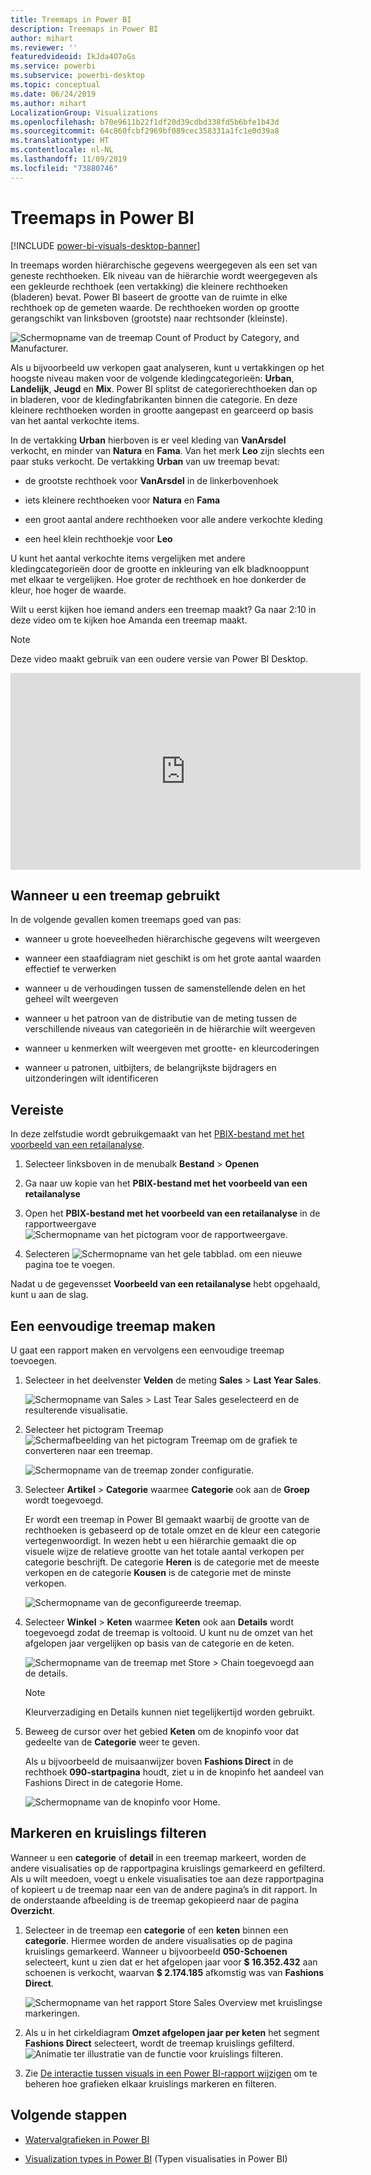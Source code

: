 ```yaml
---
title: Treemaps in Power BI
description: Treemaps in Power BI
author: mihart
ms.reviewer: ''
featuredvideoid: IkJda4O7oGs
ms.service: powerbi
ms.subservice: powerbi-desktop
ms.topic: conceptual
ms.date: 06/24/2019
ms.author: mihart
LocalizationGroup: Visualizations
ms.openlocfilehash: b70e9611b22f1df20d39cdbd338fd5b6bfe1b43d
ms.sourcegitcommit: 64c860fcbf2969bf089cec358331a1fc1e0d39a8
ms.translationtype: HT
ms.contentlocale: nl-NL
ms.lasthandoff: 11/09/2019
ms.locfileid: "73880746"
---
```

# <a name="treemaps-in-power-bi"></a>Treemaps in Power BI

[!INCLUDE [power-bi-visuals-desktop-banner](../includes/power-bi-visuals-desktop-banner.md)]

In treemaps worden hiërarchische gegevens weergegeven als een set van geneste rechthoeken. Elk niveau van de hiërarchie wordt weergegeven als een gekleurde rechthoek (een vertakking) die kleinere rechthoeken (bladeren) bevat. Power BI baseert de grootte van de ruimte in elke rechthoek op de gemeten waarde. De rechthoeken worden op grootte gerangschikt van linksboven (grootste) naar rechtsonder (kleinste).

![Schermopname van de treemap Count of Product by Category, and Manufacturer.](media/power-bi-visualization-treemaps/pbi-nancy-viz-treemap.png)

Als u bijvoorbeeld uw verkopen gaat analyseren, kunt u vertakkingen op het hoogste niveau maken voor de volgende kledingcategorieën: **Urban**, **Landelijk**, **Jeugd** en **Mix**. Power BI splitst de categorierechthoeken dan op in bladeren, voor de kledingfabrikanten binnen die categorie. En deze kleinere rechthoeken worden in grootte aangepast en gearceerd op basis van het aantal verkochte items.

In de vertakking **Urban** hierboven is er veel kleding van **VanArsdel** verkocht, en minder van **Natura** en **Fama**. Van het merk **Leo** zijn slechts een paar stuks verkocht. De vertakking **Urban** van uw treemap bevat:

* de grootste rechthoek voor **VanArsdel** in de linkerbovenhoek

* iets kleinere rechthoeken voor **Natura** en **Fama**

* een groot aantal andere rechthoeken voor alle andere verkochte kleding

* een heel klein rechthoekje voor **Leo**

U kunt het aantal verkochte items vergelijken met andere kledingcategorieën door de grootte en inkleuring van elk bladknooppunt met elkaar te vergelijken. Hoe groter de rechthoek en hoe donkerder de kleur, hoe hoger de waarde.

Wilt u eerst kijken hoe iemand anders een treemap maakt? Ga naar 2:10 in deze video om te kijken hoe Amanda een treemap maakt.

   > [!NOTE]
   > Deze video maakt gebruik van een oudere versie van Power BI Desktop.
   > 
   > 

<iframe width="560" height="315" src="https://www.youtube.com/embed/IkJda4O7oGs" frameborder="0" allowfullscreen></iframe>

## <a name="when-to-use-a-treemap"></a>Wanneer u een treemap gebruikt

In de volgende gevallen komen treemaps goed van pas:

* wanneer u grote hoeveelheden hiërarchische gegevens wilt weergeven

* wanneer een staafdiagram niet geschikt is om het grote aantal waarden effectief te verwerken

* wanneer u de verhoudingen tussen de samenstellende delen en het geheel wilt weergeven

* wanneer u het patroon van de distributie van de meting tussen de verschillende niveaus van categorieën in de hiërarchie wilt weergeven

* wanneer u kenmerken wilt weergeven met grootte- en kleurcoderingen

* wanneer u patronen, uitbijters, de belangrijkste bijdragers en uitzonderingen wilt identificeren

## <a name="prerequisite"></a>Vereiste

In deze zelfstudie wordt gebruikgemaakt van het [PBIX-bestand met het voorbeeld van een retailanalyse](https://download.microsoft.com/download/9/6/D/96DDC2FF-2568-491D-AAFA-AFDD6F763AE3/Retail%20Analysis%20Sample%20PBIX.pbix).

1. Selecteer linksboven in de menubalk **Bestand** > **Openen**
   
2. Ga naar uw kopie van het **PBIX-bestand met het voorbeeld van een retailanalyse**

1. Open het **PBIX-bestand met het voorbeeld van een retailanalyse** in de rapportweergave ![Schermopname van het pictogram voor de rapportweergave.](media/power-bi-visualization-kpi/power-bi-report-view.png)

1. Selecteren ![Schermopname van het gele tabblad.](media/power-bi-visualization-kpi/power-bi-yellow-tab.png) om een nieuwe pagina toe te voegen.


Nadat u de gegevensset **Voorbeeld van een retailanalyse** hebt opgehaald, kunt u aan de slag.

## <a name="create-a-basic-treemap"></a>Een eenvoudige treemap maken

U gaat een rapport maken en vervolgens een eenvoudige treemap toevoegen.


1. Selecteer in het deelvenster **Velden** de meting **Sales** > **Last Year Sales**.

   ![Schermopname van Sales > Last Tear Sales geselecteerd en de resulterende visualisatie.](media/power-bi-visualization-treemaps/treemapfirstvalue-new.png)

1. Selecteer het pictogram Treemap ![Schermafbeelding van het pictogram Treemap](media/power-bi-visualization-treemaps/power-bi-treemap-icon.png) om de grafiek te converteren naar een treemap.

   ![Schermopname van de treemap zonder configuratie.](media/power-bi-visualization-treemaps/treemapconvertto-new.png)

1. Selecteer **Artikel** > **Categorie** waarmee **Categorie** ook aan de **Groep** wordt toegevoegd.

    Er wordt een treemap in Power BI gemaakt waarbij de grootte van de rechthoeken is gebaseerd op de totale omzet en de kleur een categorie vertegenwoordigt. In wezen hebt u een hiërarchie gemaakt die op visuele wijze de relatieve grootte van het totale aantal verkopen per categorie beschrijft. De categorie **Heren** is de categorie met de meeste verkopen en de categorie **Kousen** is de categorie met de minste verkopen.

    ![Schermopname van de geconfigureerde treemap.](media/power-bi-visualization-treemaps/power-bi-complete.png)

1. Selecteer **Winkel** > **Keten** waarmee **Keten** ook aan **Details** wordt toegevoegd zodat de treemap is voltooid. U kunt nu de omzet van het afgelopen jaar vergelijken op basis van de categorie en de keten.

   ![Schermopname van de treemap met Store > Chain toegevoegd aan de details.](media/power-bi-visualization-treemaps/power-bi-details.png)

   > [!NOTE]
   > Kleurverzadiging en Details kunnen niet tegelijkertijd worden gebruikt.

1. Beweeg de cursor over het gebied **Keten** om de knopinfo voor dat gedeelte van de **Categorie** weer te geven.

    Als u bijvoorbeeld de muisaanwijzer boven **Fashions Direct** in de rechthoek **090-startpagina** houdt, ziet u in de knopinfo het aandeel van Fashions Direct in de categorie Home.

   ![Schermopname van de knopinfo voor Home.](media/power-bi-visualization-treemaps/treemaphoverdetail-new.png)


## <a name="highlighting-and-cross-filtering"></a>Markeren en kruislings filteren

Wanneer u een **categorie** of **detail** in een treemap markeert, worden de andere visualisaties op de rapportpagina kruislings gemarkeerd en gefilterd. Als u wilt meedoen, voegt u enkele visualisaties toe aan deze rapportpagina of kopieert u de treemap naar een van de andere pagina’s in dit rapport. In de onderstaande afbeelding is de treemap gekopieerd naar de pagina **Overzicht**. 

1. Selecteer in de treemap een **categorie** of een **keten** binnen een **categorie**. Hiermee worden de andere visualisaties op de pagina kruislings gemarkeerd. Wanneer u bijvoorbeeld **050-Schoenen** selecteert, kunt u zien dat er het afgelopen jaar voor **$ 16.352.432** aan schoenen is verkocht, waarvan **$ 2.174.185** afkomstig was van **Fashions Direct**.

   ![Schermopname van het rapport Store Sales Overview met kruislingse markeringen.](media/power-bi-visualization-treemaps/treemaphiliting.png)

1. Als u in het cirkeldiagram **Omzet afgelopen jaar per keten** het segment **Fashions Direct** selecteert, wordt de treemap kruislings gefilterd.
   ![Animatie ter illustratie van de functie voor kruislings filteren.](media/power-bi-visualization-treemaps/treemapnoowl.gif)

1. Zie [De interactie tussen visuals in een Power BI-rapport wijzigen](../service-reports-visual-interactions.md) om te beheren hoe grafieken elkaar kruislings markeren en filteren.

## <a name="next-steps"></a>Volgende stappen

* [Watervalgrafieken in Power BI](power-bi-visualization-waterfall-charts.md)

* [Visualization types in Power BI](power-bi-visualization-types-for-reports-and-q-and-a.md) (Typen visualisaties in Power BI)

